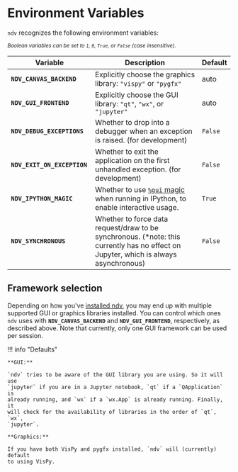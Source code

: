 # Environment Variables

`ndv` recognizes the following environment variables:

<small>*Boolean variables can be set to `1`, `0`, `True`, or `False` (case insensitive).*</small>

| <div style="width:174px">Variable</div>    | Description     | Default |
|--------------------------------------------|-----------------| ------- |
| **`NDV_CANVAS_BACKEND`** | Explicitly choose the graphics library: `"vispy"` or `"pygfx"`           | auto    |
| **`NDV_GUI_FRONTEND`**   | Explicitly choose the GUI library: `"qt"`, `"wx"`, or `"jupyter"`        | auto    |
| **`NDV_DEBUG_EXCEPTIONS`** | Whether to drop into a debugger when an exception is raised. (for development) | `False` |
| **`NDV_EXIT_ON_EXCEPTION`**  | Whether to exit the application on the first unhandled exception. (for development)  | `False` |
| **`NDV_IPYTHON_MAGIC`** | Whether to use [`%gui` magic](https://ipython.readthedocs.io/en/stable/config/eventloops.html#integrating-with-gui-event-loops) when running in IPython, to enable interactive usage. | `True`  |
| **`NDV_SYNCHRONOUS`** | Whether to force data request/draw to be synchronous. (*note: this currently has no effect on Jupyter, which is always asynchronous) | `False` |

## Framework selection

Depending on how you've [installed ndv](./install.md), you may end up with
multiple supported GUI or graphics libraries installed. You can control which
ones `ndv` uses with **`NDV_CANVAS_BACKEND`** and **`NDV_GUI_FRONTEND`**,
respectively, as described above.  Note that currently, only one GUI framework
can be used per session.

!!! info "Defaults"

    **GUI:**

    `ndv` tries to be aware of the GUI library you are using. So it will use
    `jupyter` if you are in a Jupyter notebook, `qt` if a `QApplication` is
    already running, and `wx` if a `wx.App` is already running. Finally, it
    will check for the availability of libraries in the order of `qt`, `wx`,
    `jupyter`.

    **Graphics:**

    If you have both VisPy and pygfx installed, `ndv` will (currently) default
    to using VisPy.
